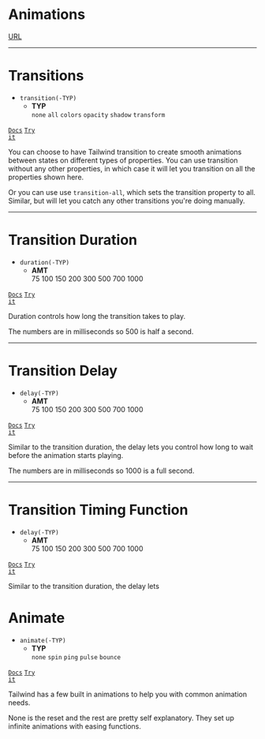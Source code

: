 <!-- .slide: data-state="layout-title" class="bg-dark"-->

# Animations

<div class="slide-link"><a href="URL"><i class="fab fa-slideshare"></i> URL</a></div>

> >

---

# Transitions


- `transition(-TYP)`
  - **TYP**<br>
  `none` `all` `colors` `opacity` `shadow` `transform`

<a href="https://tailwindcss.com/docs/transition-property" target="_blank"><code class="code-exciting">Docs</code></a> <a href="https://codepen.io/planetoftheweb/pen/YzGQrqq?editors=1000" target="_blank"><code class="code-royal">Try it</code></a>

> >

You can choose to have Tailwind transition to create smooth animations between states on different types of properties. You can use transition without any other properties, in which case it will let you transition on all the properties shown here.

Or you can use use `transition-all`, which sets the transition property to all. Similar, but will let you catch any other transitions you're doing manually.


---

# Transition Duration

- `duration(-TYP)`
  - **AMT**<br>
  75 100 150 200 300 500 700 1000

<a href="https://tailwindcss.com/docs/transition-duration" target="_blank"><code class="code-exciting">Docs</code></a> <a href="https://codepen.io/planetoftheweb/pen/zYKzEaY?editors=1000" target="_blank"><code class="code-royal">Try it</code></a>

> >

Duration controls how long the transition takes to play. 

The numbers are in milliseconds so 500 is half a second.

---

# Transition Delay

- `delay(-TYP)`
  - **AMT**<br>
  75 100 150 200 300 500 700 1000

<a href="https://tailwindcss.com/docs/transition-delay" target="_blank"><code class="code-exciting">Docs</code></a> <a href="https://codepen.io/planetoftheweb/pen/qBajVxV?editors=1000" target="_blank"><code class="code-royal">Try it</code></a>

> >

Similar to the transition duration, the delay lets you control how long to wait before the animation starts playing.

The numbers are in milliseconds so 1000 is a full second.

---

# Transition Timing Function

- `delay(-TYP)`
  - **AMT**<br>
  75 100 150 200 300 500 700 1000

<a href="https://tailwindcss.com/docs/transition-timing-function" target="_blank"><code class="code-exciting">Docs</code></a> <a href="https://codepen.io/planetoftheweb/pen/ZEpyaPe?editors=1000" target="_blank"><code class="code-royal">Try it</code></a>

> >

Similar to the transition duration, the delay lets 

# Animate


- `animate(-TYP)`
  - **TYP**<br>
  `none` `spin` `ping` `pulse` `bounce`

<a href="https://tailwindcss.com/docs/animation" target="_blank"><code class="code-exciting">Docs</code></a> <a href="https://codepen.io/planetoftheweb/pen/ExgXvmp" target="_blank"><code class="code-royal">Try it</code></a>

> >

Tailwind has a few built in animations to help you with common animation needs.

None is the reset and the rest are pretty self explanatory. They set up infinite animations with easing functions. 